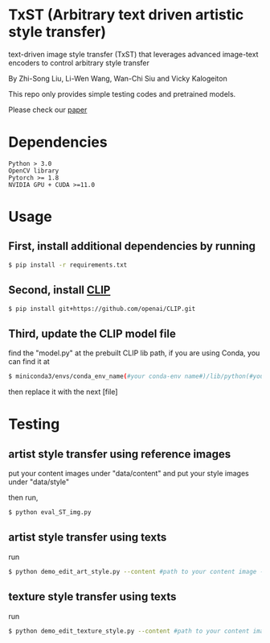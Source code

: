 # TxST (Arbitrary text driven artistic style transfer)
text-driven image style transfer (TxST) that leverages advanced image-text encoders to control arbitrary style transfer

By Zhi-Song Liu, Li-Wen Wang, Wan-Chi Siu and Vicky Kalogeiton

This repo only provides simple testing codes and pretrained models.

Please check our [paper](https://arxiv.org/pdf/2202.13562.pdf)

# Dependencies
    Python > 3.0
    OpenCV library
    Pytorch >= 1.8
    NVIDIA GPU + CUDA >=11.0
    
# Usage
## First, install additional dependencies by running
```sh
$ pip install -r requirements.txt
```
## Second, install [CLIP](https://github.com/openai/CLIP)
```sh
$ pip install git+https://github.com/openai/CLIP.git
```

## Third, update the CLIP model file
find the "model.py" at the prebuilt CLIP lib path, if you are using Conda, you can find it at 
```sh
$ miniconda3/envs/conda_env_name(#your conda-env name#)/lib/python(#your version#)/site-packages/clip
```
then replace it with the next [file]

# Testing
## artist style transfer using reference images
put your content images under "data/content" and put your style images under "data/style"

then run,
```sh
$ python eval_ST_img.py
```

## artist style transfer using texts
run
```sh
$ python demo_edit_art_style.py --content #path to your content image --style #artistic text
```

## texture style transfer using texts
run
```sh
$ python demo_edit_texture_style.py --content #path to your content image --style #texture text
```


